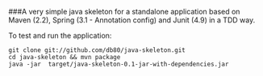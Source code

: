 ###A very simple java skeleton for a standalone application based on Maven (2.2), Spring (3.1 - Annotation config) and Junit (4.9) in a TDD way.

To test and run the application:

    git clone git://github.com/db80/java-skeleton.git
    cd java-skeleton && mvn package
    java -jar  target/java-skeleton-0.1-jar-with-dependencies.jar
